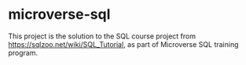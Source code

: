 # microverse-sql
This project is the solution to the SQL course project from https://sqlzoo.net/wiki/SQL_Tutorial, as part of Microverse SQL training program.

